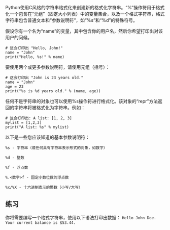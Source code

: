 Python使用C风格的字符串格式化来创建新的格式化字符串。“%”操作符用于格式化一个包含在“元组”（固定大小列表）中的变量集合，以及一个格式字符串，格式字符串包含普通文本和“参数说明符”，如“%s”和“%d”的特殊符号。

假设你有一个名为“name”的变量，其中包含你的用户名，然后你希望打印出对该用户的问候。

    # 这会打印出 "Hello, John!"
    name = "John"
    print("Hello, %s!" % name)

要使用两个或更多参数说明符，请使用元组（括号）：

    # 这会打印出 "John is 23 years old."
    name = "John"
    age = 23
    print("%s is %d years old." % (name, age))

任何不是字符串的对象也可以使用%s操作符进行格式化。该对象的“repr”方法返回的字符串将被格式化为字符串。例如：

    # 这会打印出: A list: [1, 2, 3]
    mylist = [1,2,3]
    print("A list: %s" % mylist)

以下是一些您应该知道的基本参数说明符：

`%s - 字符串（或任何具有字符串表示形式的对象，如数字）`

`%d - 整数`

`%f - 浮点数`

`%.<数字>f - 固定小数位数的浮点数`

`%x/%X - 十六进制表示的整数（小写/大写）`

练习
--------

你将需要编写一个格式字符串，使用以下语法打印出数据：
    `Hello John Doe. Your current balance is $53.44.`